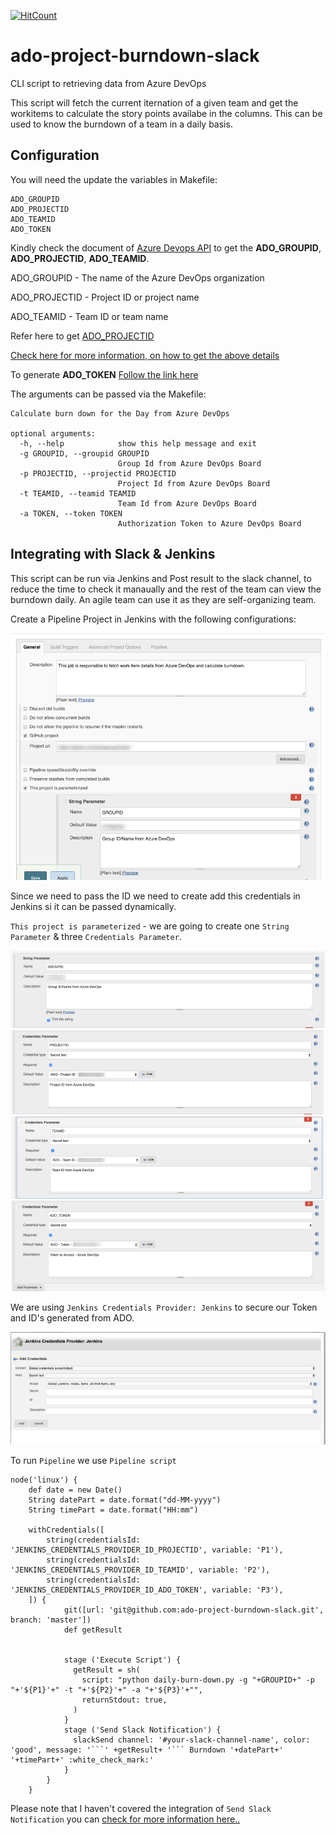 [![HitCount](http://hits.dwyl.io/donofden/ado-project-burndown-slack.svg)](http://hits.dwyl.io/donofden/ado-project-burndown-slack)

# ado-project-burndown-slack
CLI script to retrieving data from Azure DevOps

This script will fetch the current iternation of a given team and get the workitems to calculate the story points availabe in the columns. This can be used to know the burndown of a team in a daily basis.

## Configuration

You will need the update the variables in Makefile:

```
ADO_GROUPID
ADO_PROJECTID
ADO_TEAMID
ADO_TOKEN
```
Kindly check the document of [Azure Devops API](https://docs.microsoft.com/en-us/rest/api/azure/devops/?view=azure-devops-rest-5.0) to get the **ADO_GROUPID**,
**ADO_PROJECTID**, **ADO_TEAMID**.

ADO_GROUPID - The name of the Azure DevOps organization

ADO_PROJECTID - Project ID or project name

ADO_TEAMID - Team ID or team name

Refer here to get [ADO_PROJECTID](https://docs.microsoft.com/en-us/rest/api/azure/devops/core/projects/get?view=azure-devops-rest-5.0)

[Check here for more information, on how to get the above details](https://docs.microsoft.com/en-us/rest/api/azure/devops/work/boards/list?view=azure-devops-rest-5.0)

To generate **ADO_TOKEN** [Follow the link here](https://docs.microsoft.com/en-us/azure/devops/organizations/accounts/use-personal-access-tokens-to-authenticate?view=azure-devops)

The arguments can be passed via the Makefile:
```
Calculate burn down for the Day from Azure DevOps

optional arguments:
  -h, --help            show this help message and exit
  -g GROUPID, --groupid GROUPID
                        Group Id from Azure DevOps Board
  -p PROJECTID, --projectid PROJECTID
                        Project Id from Azure DevOps Board
  -t TEAMID, --teamid TEAMID
                        Team Id from Azure DevOps Board
  -a TOKEN, --token TOKEN
                        Authorization Token to Azure DevOps Board
```


## Integrating with Slack & Jenkins

This script can be run via Jenkins and Post result to the slack channel, to reduce the time to check it manaually and the rest of the team can view the burndown daily. An agile team can use it as they are self-organizing team.

Create a Pipeline Project in Jenkins with the following configurations:

![Full screen](doc/screen-1.png)

Since we need to pass the ID we need to create add this credentials in Jenkins si it can be passed dynamically.

`This project is parameterized` - we are going to create one `String Parameter` & three `Credentials Parameter`.

![Full screen](doc/screen-2.png)
![Full screen](doc/screen-3.png)
![Full screen](doc/screen-4.png)
![Full screen](doc/screen-5.png)

We are using `Jenkins Credentials Provider: Jenkins` to secure our Token and ID's generated from ADO.

![Full screen](doc/screen-6.png)

To run `Pipeline` we use `Pipeline script`

```
node('linux') {
    def date = new Date()
    String datePart = date.format("dd-MM-yyyy")
    String timePart = date.format("HH:mm")
    
    withCredentials([
        string(credentialsId: 'JENKINS_CREDENTIALS_PROVIDER_ID_PROJECTID', variable: 'P1'),
        string(credentialsId: 'JENKINS_CREDENTIALS_PROVIDER_ID_TEAMID', variable: 'P2'),
        string(credentialsId: 'JENKINS_CREDENTIALS_PROVIDER_ID_ADO_TOKEN', variable: 'P3'),
    ]) {
            git([url: 'git@github.com:ado-project-burndown-slack.git', branch: 'master'])
            def getResult
            
            
            stage ('Execute Script') {
              getResult = sh(
                script: "python daily-burn-down.py -g "+GROUPID+" -p "+'${P1}'+" -t "+'${P2}'+" -a "+'${P3}'+"",
                returnStdout: true,
              )
            }
            stage ('Send Slack Notification') {
              slackSend channel: '#your-slack-channel-name', color: 'good', message: '```' +getResult+ '``` Burndown '+datePart+'  '+timePart+' :white_check_mark:'
            }
        }
    }
```

Please note that I haven't covered the integration of `Send Slack Notification` you can [check for more information here..](https://jenkins.io/doc/pipeline/steps/slack/)


